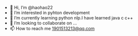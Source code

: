 - 👋 Hi, I’m @haohao22
- 👀 I’m interested in pyhton development
- 🌱 I’m currently learning python nlp.I have learned java c c++
- 💞️ I’m looking to collaborate on ...
- 📫 How to reach me 1901513213@qq.com

<!---
haohao20/haohao20 is a ✨ special ✨ repository because its `README.md` (this file) appears on your GitHub profile.
You can click the Preview link to take a look at your changes.
--->
